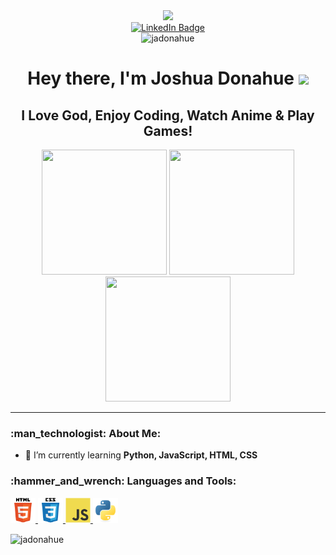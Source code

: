 <div id="header" align="center">
    <img src="https://media.giphy.com/media/bAQH7WXKqtIBrPs7sR/giphy.gif" width="100"/>
<div id="badges">
    <a href="https://www.linkedin.com/in/joshua-donahue-221729139/">
        <img src="https://img.shields.io/badge/LinkedIn-blue?style=for-the-badge&logo=linkedin&logoColor=white" alt="LinkedIn Badge"/>
    </a>
</div>
        <img src="https://komarev.com/ghpvc/?username=jadonahue&label=Profile%20views&color=0e75b6&style=flat" alt="jadonahue" />
</div>


<h1 align="center">
Hey there, I'm Joshua Donahue
<img src="https://media.giphy.com/media/hvRJCLFzcasrR4ia7z/giphy.gif" width="30px"/>
</h1>
<h2 align="center">I Love God, Enjoy Coding, Watch Anime & Play Games!</h2>


<div align="center">
    <img src="https://media.giphy.com/media/Z87vpf3FhuNE50Nhrh/giphy.gif" width="200" height="200"/>
    <img src="https://media.giphy.com/media/L8K62iTDkzGX6/giphy.gif" width="200" height="200"/>
    <img src="https://media.giphy.com/media/tuCFp8rod0x3O/giphy.gif" width="200" height="200"/>
</div>


---

<h3 align="left">:man_technologist: About Me:</h3>

- 🌱 I’m currently learning **Python, JavaScript, HTML, CSS**

<p align="left">
</p>

<h3 align="left">:hammer_and_wrench: Languages and Tools:</h3>
<p align="left"> 
    <a href="https://www.w3.org/html/" target="_blank" rel="noreferrer"> <img src="https://raw.githubusercontent.com/devicons/devicon/master/icons/html5/html5-original-wordmark.svg" alt="html5" width="40" height="40"/> </a> 
    <a href="https://www.w3schools.com/css/" target="_blank" rel="noreferrer"> <img src="https://raw.githubusercontent.com/devicons/devicon/master/icons/css3/css3-original-wordmark.svg" alt="css3" width="40" height="40"/> </a> 
    <a href="https://developer.mozilla.org/en-US/docs/Web/JavaScript" target="_blank" rel="noreferrer"> <img src="https://raw.githubusercontent.com/devicons/devicon/master/icons/javascript/javascript-original.svg" alt="javascript" width="40" height="40"/> </a> 
    <a href="https://www.python.org" target="_blank" rel="noreferrer"> <img src="https://raw.githubusercontent.com/devicons/devicon/master/icons/python/python-original.svg" alt="python" width="40" height="40"/> </a> </p>

<p><img align="center" src="https://github-readme-streak-stats.herokuapp.com/?user=jadonahue&theme=dark" alt="jadonahue" /></p>
